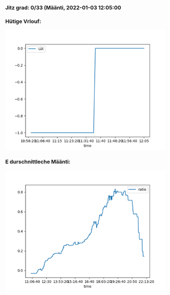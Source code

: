 ### Jitz grad: 0/33 (Määnti, 2022-01-03 12:05:00

### Hütige Vrlouf:
![Graph](Today.png)

### E durschnittleche Määnti:
![Graph](Määnti.png)